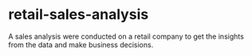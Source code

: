 # retail-sales-analysis
A sales analysis were conducted on a retail company to get the insights from the data and make business decisions.

